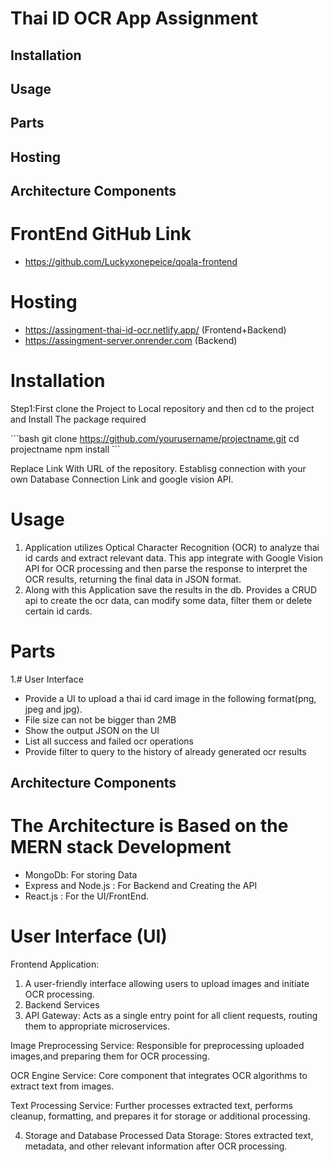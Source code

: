 # Thai ID OCR App Assignment

## Installation
## Usage 
## Parts
## Hosting
## Architecture Components

# FrontEnd GitHub Link
- https://github.com/Luckyxonepeice/qoala-frontend

# Hosting
- https://assingment-thai-id-ocr.netlify.app/  (Frontend+Backend)
- https://assingment-server.onrender.com  (Backend)
  
# Installation

Step1:First clone the Project to Local repository and then cd to the project and
Install The package required 

\`\`\`bash
git clone https://github.com/yourusername/projectname.git
cd projectname
npm install
\`\`\`

Replace Link With URL of the repository. Establisg connection with your own Database Connection Link and google vision API.

# Usage
1. Application utilizes Optical Character Recognition (OCR) to analyze thai id cards and extract relevant data. This app  integrate with Google Vision API for OCR processing and then parse the response to interpret the OCR results, returning the final data in JSON format.
2. Along with this Application save the results in the db. Provides a CRUD api to create the ocr data,  can modify some data, filter them or delete certain id cards.

# Parts
1.# User Interface
- Provide a UI to upload a thai id card image in the following format(png, jpeg and jpg).
- File size can not be bigger than 2MB
- Show the output JSON on the UI
- List all success and failed ocr operations
- Provide filter to query to the history of already generated ocr results

## Architecture Components

# The Architecture is Based on the MERN stack Development
- MongoDb: For storing Data
- Express and Node.js : For Backend and Creating the API
- React.js : For the UI/FrontEnd.
  
# User Interface (UI)
Frontend Application: 
1. A user-friendly interface allowing users to upload images and initiate OCR processing.
2. Backend Services
3. API Gateway: Acts as a single entry point for all client requests, routing them to appropriate microservices.

Image Preprocessing Service: Responsible for preprocessing uploaded images,and preparing them for OCR processing.

OCR Engine Service: Core component that integrates OCR algorithms to extract text from images.

Text Processing Service: Further processes extracted text, performs cleanup, formatting, and prepares it for storage or additional processing.

4. Storage and Database
Processed Data Storage: Stores extracted text, metadata, and other relevant information after OCR processing.
